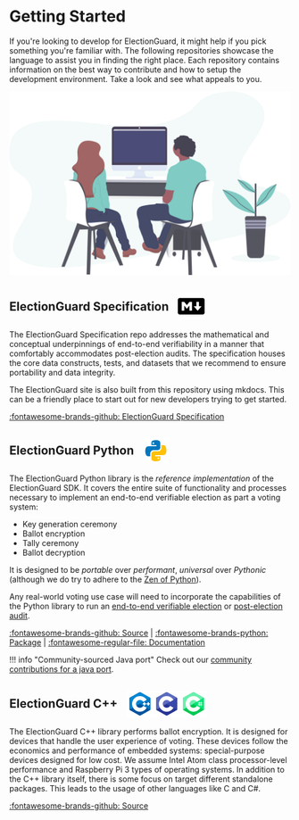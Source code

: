 # Getting Started

If you're looking to develop for ElectionGuard, it might help if you pick something you're familiar with. The following repositories showcase the language to assist you in finding the right place. Each repository contains information on the best way to contribute and how to setup the development environment. Take a look and see what appeals to you.

![Code](../images/undraw/code_1.svg)

## <div style="display: flex; align-items: center;">ElectionGuard Specification<span style="display: flex; align-items: center; margin-left: 16px"> ![Markdown](../images/markdown-language.png) <span></div>

The ElectionGuard Specification repo addresses the mathematical and conceptual underpinnings of end-to-end verifiability in a manner that comfortably accommodates post-election audits. The specification houses the core data constructs, tests, and datasets that we recommend to ensure portability and data integrity.

The ElectionGuard site is also built from this repository using mkdocs. This can be a friendly place to start out for new developers trying to get started.

[:fontawesome-brands-github: ElectionGuard Specification](../spec/0.95.0/1_Overview.md)

## <div style="display: flex; align-items: center;">ElectionGuard Python<span style="display: flex; align-items: center; margin-left: 16px"> ![Python](../images/python-language.png) <span></div>

The ElectionGuard Python library is the _reference implementation_ of the ElectionGuard SDK. It covers the entire suite of functionality and processes necessary to implement an end-to-end verifiable election as part a voting system:

- Key generation ceremony
- Ballot encryption
- Tally ceremony
- Ballot decryption

It is designed to be _portable_ over _performant_, _universal_ over _Pythonic_ (although we do try to adhere to the [Zen of Python](https://www.python.org/dev/peps/pep-0020/)).

Any real-world voting use case will need to incorporate the capabilities of the Python library to run an [end-to-end verifiable election](../concepts/Election_Verification.md) or [post-election audit](../Glossary/#post-election-audit).

[:fontawesome-brands-github: Source](https://github.com/microsoft/electionguard-python) | [:fontawesome-brands-python: Package](https://pypi.org/project/electionguard/) | [:fontawesome-regular-file: Documentation](https://microsoft.github.io/electionguard-python/)

!!! info "Community-sourced Java port"
    Check out our [community contributions for a java port](../contribute/index.md).

## <div style="display: flex; align-items: center;">ElectionGuard C++<span style="display: flex; align-items: center; margin-left: 16px"> ![C++](../images/c++-language.png)![C++](../images/c-language.png)![C#](../images/c-sharp-language.png) <span></div>

The ElectionGuard C++ library performs ballot encryption. It is designed for devices that handle the user experience of voting. These devices follow the economics and performance of embedded systems: special-purpose devices designed for low cost. We assume Intel Atom class processor-level performance and Raspberry Pi 3 types of operating systems. In addition to the C++ library itself, there is some focus on target different standalone packages. This leads to the usage of other languages like C and C#.

[:fontawesome-brands-github: Source](https://github.com/microsoft/electionguard-cpp)
